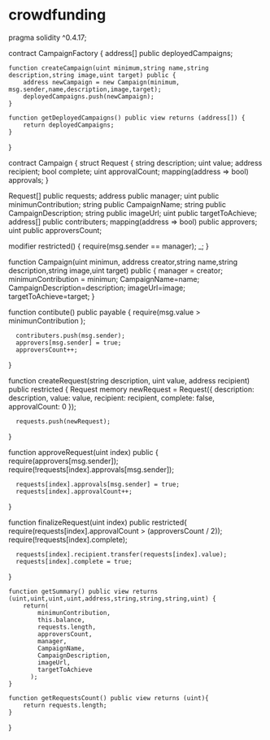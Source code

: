 # crowdfunding
pragma solidity ^0.4.17;

contract CampaignFactory {
    address[] public deployedCampaigns;

    function createCampaign(uint minimum,string name,string description,string image,uint target) public {
        address newCampaign = new Campaign(minimum, msg.sender,name,description,image,target);
        deployedCampaigns.push(newCampaign);
    }

    function getDeployedCampaigns() public view returns (address[]) {
        return deployedCampaigns;
    }
}


contract Campaign {
  struct Request {
      string description;
      uint value;
      address recipient;
      bool complete;
      uint approvalCount;
      mapping(address => bool) approvals;
  }

  Request[] public requests;
  address public manager;
  uint public minimunContribution;
  string public CampaignName;
  string public CampaignDescription;
  string public imageUrl;
  uint public targetToAchieve;
  address[] public contributers;
  mapping(address => bool) public approvers;
  uint public approversCount;


  modifier restricted() {
      require(msg.sender == manager);
      _;
  }

  function Campaign(uint minimun, address creator,string name,string description,string image,uint target) public {
      manager = creator;
      minimunContribution = minimun;
      CampaignName=name;
      CampaignDescription=description;
      imageUrl=image;
      targetToAchieve=target;
  }

  function contibute() public payable {
      require(msg.value > minimunContribution );

      contributers.push(msg.sender);
      approvers[msg.sender] = true;
      approversCount++;
  }

  function createRequest(string description, uint value, address recipient) public restricted {
      Request memory newRequest = Request({
         description: description,
         value: value,
         recipient: recipient,
         complete: false,
         approvalCount: 0
      });

      requests.push(newRequest);
  }

  function approveRequest(uint index) public {
      require(approvers[msg.sender]);
      require(!requests[index].approvals[msg.sender]);

      requests[index].approvals[msg.sender] = true;
      requests[index].approvalCount++;
  }

  function finalizeRequest(uint index) public restricted{
      require(requests[index].approvalCount > (approversCount / 2));
      require(!requests[index].complete);

      requests[index].recipient.transfer(requests[index].value);
      requests[index].complete = true;

  }


    function getSummary() public view returns (uint,uint,uint,uint,address,string,string,string,uint) {
        return(
            minimunContribution,
            this.balance,
            requests.length,
            approversCount,
            manager,
            CampaignName,
            CampaignDescription,
            imageUrl,
            targetToAchieve
          );
    }

    function getRequestsCount() public view returns (uint){
        return requests.length;
    }
}
